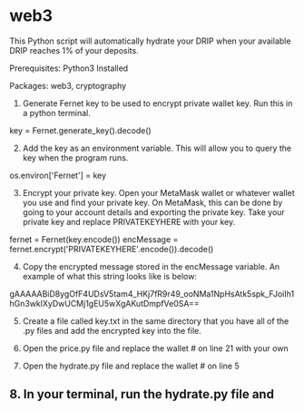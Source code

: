 # web3

This Python script will automatically hydrate your DRIP when your available DRIP reaches 1% of your deposits.

Prerequisites:
Python3 Installed 

Packages:
web3, cryptography

1. Generate Fernet key to be used to encrypt private wallet key. Run this in a python terminal.

key = Fernet.generate_key().decode()

2. Add the key as an environment variable. This will allow you to query the key when the program runs.

os.environ['Fernet'] = key

3. Encrypt your private key. Open your MetaMask wallet or whatever wallet you use and find your private key. On MetaMask, this can be done by going to your account details and exporting the private key. Take your private key and replace PRIVATEKEYHERE with your key.

fernet = Fernet(key.encode())
encMessage = fernet.encrypt('PRIVATEKEYHERE'.encode()).decode()

4. Copy the encrypted message stored in the encMessage variable. An example of what this string looks like is below: 

gAAAAABiD8ygOfF4UDsV5tam4_HKj7fR9r49_ooNMa1NpHsAtk5spk_FJoiIh1hGn3wklXyDwUCMj1gEU5wXgAKutDmpfVe0SA==

5. Create a file called key.txt in the same directory that you have all of the .py files and add the encrypted key into the file. 

6. Open the price.py file and replace the wallet # on line 21 with your own

7. Open the hydrate.py file and replace the wallet # on line 5

## 8. In your terminal, run the hydrate.py file and 

